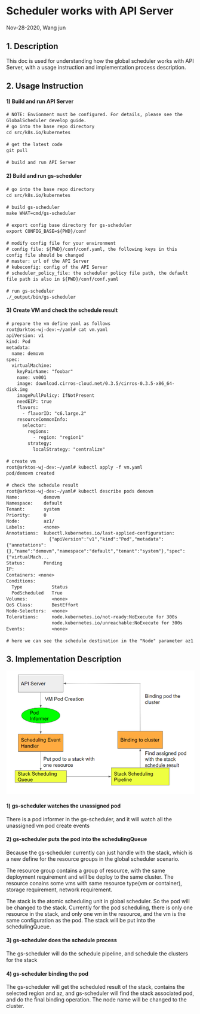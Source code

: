 # Scheduler works with API Server

Nov-28-2020, Wang jun

## 1. Description
This doc is used for understanding how the global scheduler works with API Server, with a usage instruction and implementation process description.

## 2. Usage Instruction
#### 1) Build and run API Server
```
# NOTE: Envionment must be configured. For details, please see the GlobalScheduler develop guide.
# go into the base repo directory
cd src/k8s.io/kubernetes

# get the latest code
git pull

# build and run API Server

```

#### 2) Build and run gs-scheduler
```
# go into the base repo directory
cd src/k8s.io/kubernetes

# build gs-scheduler
make WHAT=cmd/gs-scheduler

# export config base directory for gs-scheduler
export CONFIG_BASE=${PWD}/conf

# modify config file for your environment
# config file: ${PWD}/conf/conf.yaml, the following keys in this config file should be changed
# master: url of the API Server
# kubeconfig: config of the API Server
# scheduler_policy_file: the scheduler policy file path, the default file path is also in ${PWD}/conf/conf.yaml

# run gs-scheduler
./_output/bin/gs-scheduler
```

#### 3) Create VM and check the schedule result
```
# prepare the vm define yaml as follows
root@arktos-wj-dev:~/yaml# cat vm.yaml
apiVersion: v1
kind: Pod
metadata:
  name: demovm
spec:
  virtualMachine:
    keyPairName: "foobar"
    name: vm001
    image: download.cirros-cloud.net/0.3.5/cirros-0.3.5-x86_64-disk.img
    imagePullPolicy: IfNotPresent
    needEIP: true
    flavors:
      - flavorID: "c6.large.2"
    resourceCommonInfo:
      selector:
        regions:
          - region: "region1"
        strategy:
          localStrategy: "centralize"

# create vm
root@arktos-wj-dev:~/yaml# kubectl apply -f vm.yaml
pod/demovm created

# check the schedule result
root@arktos-wj-dev:~/yaml# kubectl describe pods demovm
Name:         demovm
Namespace:    default
Tenant:       system
Priority:     0
Node:         az1/
Labels:       <none>
Annotations:  kubectl.kubernetes.io/last-applied-configuration:
                {"apiVersion":"v1","kind":"Pod","metadata":{"annotations":{},"name":"demovm","namespace":"default","tenant":"system"},"spec":{"virtualMach...
Status:       Pending
IP:
Containers: <none>
Conditions:
  Type           Status
  PodScheduled   True
Volumes:         <none>
QoS Class:       BestEffort
Node-Selectors:  <none>
Tolerations:     node.kubernetes.io/not-ready:NoExecute for 300s
                 node.kubernetes.io/unreachable:NoExecute for 300s
Events:          <none>

# here we can see the schedule destination in the "Node" parameter az1
```

## 3. Implementation Description
![image.png](/images/schedule_work_with_api_server.png)

#### 1) gs-scheduler watches the unassigned pod
There is a pod informer in the gs-scheduler, and it will watch all the unassigned vm pod create events

#### 2) gs-scheduler puts the pod into the schedulingQueue
Because the gs-scheduler currently can just handle with the stack, which is a new define for the resource groups in the global scheduler scenario.

The resource group contains a group of resource, with the same deployment requirement and will be deploy to the same cluster. The resource conains some vms with same resource type(vm or container), storage requirement, network requirement.

The stack is the atomic scheduling unit in global scheduler. So the pod will be changed to the stack. Currently for the pod scheduling, there is only one resource in the stack, and only one vm in the resource, and the vm is the same configuration as the pod. The stack will be put into the schedulingQueue.

#### 3) gs-scheduler does the schedule process
The gs-scheduler will do the schedule pipeline, and schedule the clusters for the stack

#### 4) gs-scheduler binding the pod
The gs-scheduler will get the scheduled result of the stack, contains the selected region and az, and gs-scheduler will find the stack associated pod, and do the final binding operation.
The node name will be changed to the cluster.




